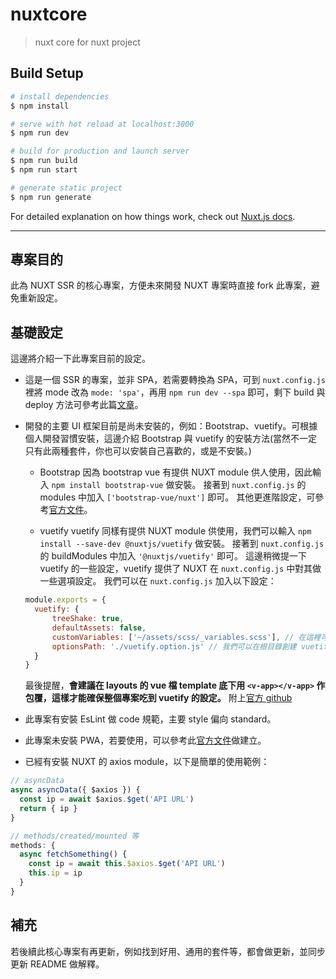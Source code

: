 # nuxtcore

> nuxt core for nuxt project

## Build Setup

```bash
# install dependencies
$ npm install

# serve with hot reload at localhost:3000
$ npm run dev

# build for production and launch server
$ npm run build
$ npm run start

# generate static project
$ npm run generate
```

For detailed explanation on how things work, check out [Nuxt.js docs](https://nuxtjs.org).

***

## 專案目的

此為 NUXT SSR 的核心專案，方便未來開發 NUXT 專案時直接 fork 此專案，避免重新設定。

## 基礎設定

這邊將介紹一下此專案目前的設定。

* 這是一個 SSR 的專案，並非 SPA，若需要轉換為 SPA，可到 `nuxt.config.js` 裡將 mode 改為 `mode: 'spa'`，再用 `npm run dev --spa` 即可，剩下 build 與 deploy 方法可參考此篇[文章](https://www.hellosanta.com.tw/blog/web-page-is-built-by-using-nuxt-single-page-application-is-easy)。

* 開發的主要 UI 框架目前是尚未安裝的，例如：Bootstrap、vuetify。可根據個人開發習慣安裝，這邊介紹 Bootstrap 與 vuetify 的安裝方法(當然不一定只有此兩種套件，你也可以安裝自己喜歡的，或是不安裝。)

  * Bootstrap
  因為 bootstrap vue 有提供 NUXT module 供人使用，因此輸入 `npm install bootstrap-vue` 做安裝。
  接著到 `nuxt.config.js` 的 modules 中加入 `['bootstrap-vue/nuxt']` 即可。
  其他更進階設定，可參考[官方文件](https://bootstrap-vue.js.org/docs/)。

  * vuetify
  vuetify 同樣有提供 NUXT module 供使用，我們可以輸入 `npm install --save-dev @nuxtjs/vuetify` 做安裝。
  接著到 `nuxt.config.js` 的 buildModules 中加入 `'@nuxtjs/vuetify'` 即可。
  這邊稍微提一下 vuetify 的一些設定，vuetify 提供了 NUXT 在 `nuxt.config.js` 中對其做一些選項設定。
  我們可以在 `nuxt.config.js` 加入以下設定：

  ```js
  module.exports = {
    vuetify: {
        treeShake: true,
        defaultAssets: false,
        customVariables: ['~/assets/scss/_variables.scss'], // 在這裡可以引用我們自行定義的 scss 檔，專門用來覆蓋 vuetify 一些預設的變數。
        optionsPath: './vuetify.option.js' // 我們可以在根目錄創建 vuetify.option.js 這隻檔案，並在裡面設定 icons 和 theme 等。
    }
  }
  ```

  最後提醒，**會建議在 layouts 的 vue 檔 template 底下用 `<v-app></v-app>` 作包覆，這樣才能確保整個專案吃到 vuetify 的設定。**
  附上[官方 github](https://github.com/nuxt-community/vuetify-module)

* 此專案有安裝 EsLint 做 code 規範，主要 style 偏向 standard。

* 此專案未安裝 PWA，若要使用，可以參考此[官方文件](https://pwa.nuxtjs.org/)做建立。

* 已經有安裝 NUXT 的 axios module，以下是簡單的使用範例：

```js
// asyncData
async asyncData({ $axios }) {
  const ip = await $axios.$get('API URL')
  return { ip }
}

// methods/created/mounted 等
methods: {
  async fetchSomething() {
    const ip = await this.$axios.$get('API URL')
    this.ip = ip
  }
}
```

## 補充
若後續此核心專案有再更新，例如找到好用、通用的套件等，都會做更新，並同步更新 README 做解釋。